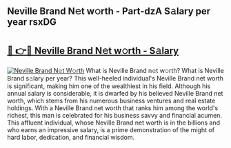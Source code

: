 ## Neville Brand N𝚎t w𝚘rth - Part-dzA S𝚊lary per year rsxDG

# <h2><a href="http://gc0waz.nevu.top/?p=Neville+Brand">🔗 👉🔴 Neville Brand N𝚎t w𝚘rth - S𝚊lary</a></h2>

[![Neville Brand N𝚎t W𝚘rth](https://i.imgur.com/Oavwk0R.jpeg)](http://gc0waz.nevu.top/?p=Neville+Brand)
What is Neville Brand n𝚎t w𝚘rth? What is Neville Brand s𝚊lary per year?
This well-heeled individual's Neville Brand net worth is significant, making him one of the wealthiest in his field. Although his annual salary is considerable, it is dwarfed by his believed Neville Brand net worth, which stems from his numerous business ventures and real estate holdings. With a Neville Brand net worth that ranks him among the world's richest, this man is celebrated for his business savvy and financial acumen. This affluent individual, whose Neville Brand net worth is in the billions and who earns an impressive salary, is a prime demonstration of the might of hard labor, dedication, and financial wisdom.
